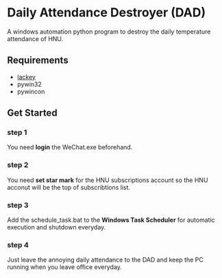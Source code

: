 # Daily Attendance Destroyer (DAD)
A windows automation python program to destroy the daily temperature attendance of HNU.

## Requirements
* [lackey](https://pypi.org/project/Lackey/)
* pywin32
* pywincon


## Get Started
### step 1 
You need **login** the WeChat.exe beforehand.
### step 2 
You need **set star mark** for the HNU subscriptions account so the HNU acconut will be the top of subscribtions list.
### step 3
Add the schedule_task.bat to the **Windows Task Scheduler** for automatic execution and shutdown everyday.
### step 4
Just leave the annoying daily attendance to the DAD and keep the PC running when you leave office everyday.

